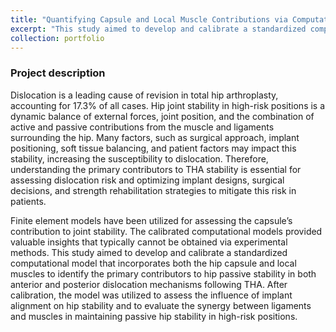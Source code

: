 ```yaml
---
title: "Quantifying Capsule and Local Muscle Contributions via Computational Analysis in Total Hip Arthroplasty"
excerpt: "This study aimed to develop and calibrate a standardized computational model that integrated both the hip capsule and local muscles to quantify their contributions to hip passive stability following THA.<br/><img src='/images/project-hipcapsule/cover.png'>"
collection: portfolio
---
```

### Project description
Dislocation is a leading cause of revision in total hip arthroplasty, accounting for 17.3% of all cases. Hip joint stability in high-risk positions is a dynamic balance of external forces, joint position, and the combination of active and passive contributions from the muscle and ligaments surrounding the hip. Many factors, such as surgical approach, implant positioning, soft tissue balancing, and patient factors may impact this stability, increasing the susceptibility to dislocation. Therefore, understanding the primary contributors to THA stability is essential for assessing dislocation risk and optimizing implant designs, surgical decisions, and strength rehabilitation strategies to mitigate this risk in patients.

Finite element models have been utilized for assessing the capsule’s contribution to joint stability. The calibrated computational models provided valuable insights that typically cannot be obtained via experimental methods. This study aimed to develop and calibrate a standardized computational model that incorporates both the hip capsule and local muscles to identify the primary contributors to hip passive stability in both anterior and posterior dislocation mechanisms following THA. After calibration, the model was utilized to assess the influence of implant alignment on hip stability and to evaluate the synergy between ligaments and muscles in maintaining passive hip stability in high-risk positions.
